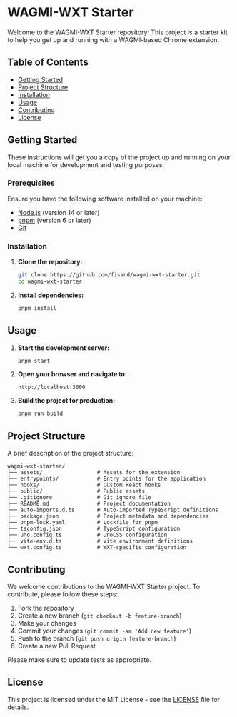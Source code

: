 # WAGMI-WXT Starter

Welcome to the WAGMI-WXT Starter repository! This project is a starter kit to help you get up and running with a WAGMI-based Chrome extension. 

## Table of Contents

- [Getting Started](#getting-started)
- [Project Structure](#project-structure)
- [Installation](#installation)
- [Usage](#usage)
- [Contributing](#contributing)
- [License](#license)

## Getting Started

These instructions will get you a copy of the project up and running on your local machine for development and testing purposes.

### Prerequisites

Ensure you have the following software installed on your machine:

- [Node.js](https://nodejs.org/) (version 14 or later)
- [pnpm](https://pnpm.io/) (version 6 or later)
- [Git](https://git-scm.com/)

### Installation

1. **Clone the repository:**

   ```bash
   git clone https://github.com/fisand/wagmi-wxt-starter.git
   cd wagmi-wxt-starter
   ```

2. **Install dependencies:**

   ```bash
   pnpm install
   ```

## Usage

1. **Start the development server:**

   ```bash
   pnpm start
   ```

2. **Open your browser and navigate to:**

   ```
   http://localhost:3000
   ```

3. **Build the project for production:**

   ```bash
   pnpm run build
   ```

## Project Structure

A brief description of the project structure:

```
wagmi-wxt-starter/
├── assets/                 # Assets for the extension
├── entrypoints/            # Entry points for the application
├── hooks/                  # Custom React hooks
├── public/                 # Public assets
├── .gitignore              # Git ignore file
├── README.md               # Project documentation
├── auto-imports.d.ts       # Auto-imported TypeScript definitions
├── package.json            # Project metadata and dependencies
├── pnpm-lock.yaml          # Lockfile for pnpm
├── tsconfig.json           # TypeScript configuration
├── uno.config.ts           # UnoCSS configuration
├── vite-env.d.ts           # Vite environment definitions
└── wxt.config.ts           # WXT-specific configuration
```

## Contributing

We welcome contributions to the WAGMI-WXT Starter project. To contribute, please follow these steps:

1. Fork the repository
2. Create a new branch (`git checkout -b feature-branch`)
3. Make your changes
4. Commit your changes (`git commit -am 'Add new feature'`)
5. Push to the branch (`git push origin feature-branch`)
6. Create a new Pull Request

Please make sure to update tests as appropriate.

## License

This project is licensed under the MIT License - see the [LICENSE](LICENSE) file for details.
